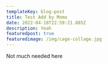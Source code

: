 ```yaml
---
templateKey: blog-post
title: Test Add by Momo
date: 2022-04-18T22:59:21.885Z
description: Yeah
featuredpost: true
featuredimage: /img/cage-collage.jpg
---
```

Not much needed here